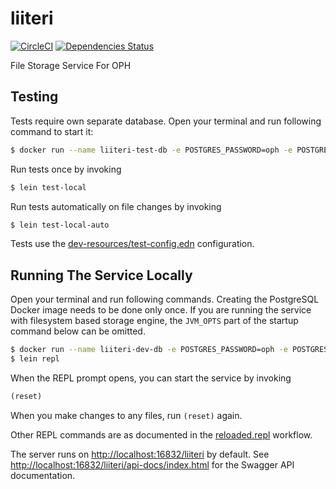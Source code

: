 # liiteri

[![CircleCI](https://circleci.com/gh/Opetushallitus/liiteri/tree/master.svg?style=shield&circle-token=bbd5744d1e6d1af5468a51b78bddb91e3deda767)](https://circleci.com/gh/Opetushallitus/liiteri/tree/master)
[![Dependencies Status](https://jarkeeper.com/Opetushallitus/liiteri/status.svg)](https://jarkeeper.com/Opetushallitus/liiteri)

File Storage Service For OPH

## Testing

Tests require own separate database. Open your terminal and run following command to start it:

```bash
$ docker run --name liiteri-test-db -e POSTGRES_PASSWORD=oph -e POSTGRES_USER=oph -e POSTGRES_DB=liiteri -p 5435:5432 -d postgres:9.5
```

Run tests once by invoking

```bash
$ lein test-local
```

Run tests automatically on file changes by invoking

```bash
$ lein test-local-auto
```

Tests use the [dev-resources/test-config.edn](dev-resources/local-test-config.edn) configuration.

## Running The Service Locally

Open your terminal and run following commands. Creating the PostgreSQL Docker image needs to be done only once. If you
are running the service with filesystem based storage engine, the `JVM_OPTS` part of the startup command below can be
omitted.

```bash
$ docker run --name liiteri-dev-db -e POSTGRES_PASSWORD=oph -e POSTGRES_USER=oph -e POSTGRES_DB=liiteri -p 5434:5432 -d postgres:9.5
$ lein repl
```

When the REPL prompt opens, you can start the service by invoking

```clojure
(reset)
```

When you make changes to any files, run `(reset)` again.

Other REPL commands are as documented in the [reloaded.repl](https://github.com/weavejester/reloaded.repl) workflow.

The server runs on <http://localhost:16832/liiteri> by default. See <http://localhost:16832/liiteri/api-docs/index.html> for the Swagger API documentation.
